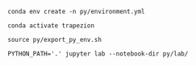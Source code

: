 ```
conda env create -n py/environment.yml
```

```
conda activate trapezion
```

```
source py/export_py_env.sh
```

```
PYTHON_PATH='.' jupyter lab --notebook-dir py/lab/
```
